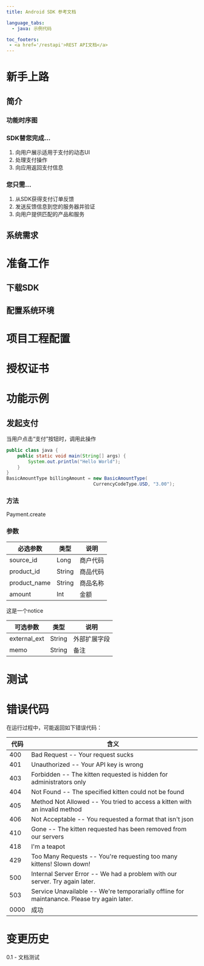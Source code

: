 ```yaml
---
title: Android SDK 参考文档

language_tabs:
  - java: 示例代码

toc_footers:
 - <a href='/restapi'>REST API文档</a>
---
```

# 新手上路
## 简介
### 功能时序图

### SDK替您完成...

1. 向用户展示适用于支付的动态UI
2. 处理支付操作
3. 向应用返回支付信息

### 您只需...

1. 从SDK获得支付订单反馈
2. 发送反馈信息到您的服务器并验证
3. 向用户提供匹配的产品和服务

## 系统需求
# 准备工作
## 下载SDK
## 配置系统环境
# 项目工程配置
# 授权证书
# 功能示例
## 发起支付

当用户点击“支付”按钮时，调用此操作

```java
public class java {
    public static void main(String[] args) {
        System.out.println("Hello World");
    }
}
BasicAmountType billingAmount = new BasicAmountType(
                                CurrencyCodeType.USD, "3.00");
```
### 方法
Payment.create

### 参数

必选参数 | 类型 | 说明
--------- | ------- | -----------
source_id | Long | 商户代码
product_id | String | 商品代码
product_name | String | 商品名称
amount | Int | 金额
<aside class="notice">
这是一个notice
</aside>

可选参数 | 类型 | 说明
--------- | ------- | -----------
external_ext | String | 外部扩展字段
memo | String | 备注

# 测试 

# 错误代码

在运行过程中，可能返回如下错误代码：

代码 | 含义
---------- | -------
400 | Bad Request -- Your request sucks
401 | Unauthorized -- Your API key is wrong
403 | Forbidden -- The kitten requested is hidden for administrators only
404 | Not Found -- The specified kitten could not be found
405 | Method Not Allowed -- You tried to access a kitten with an invalid method
406 | Not Acceptable -- You requested a format that isn't json
410 | Gone -- The kitten requested has been removed from our servers
418 | I'm a teapot
429 | Too Many Requests -- You're requesting too many kittens! Slown down!
500 | Internal Server Error -- We had a problem with our server. Try again later.
503 | Service Unavailable -- We're temporarially offline for maintanance. Please try again later.
0000| 成功

# 变更历史

0.1 - 文档测试


